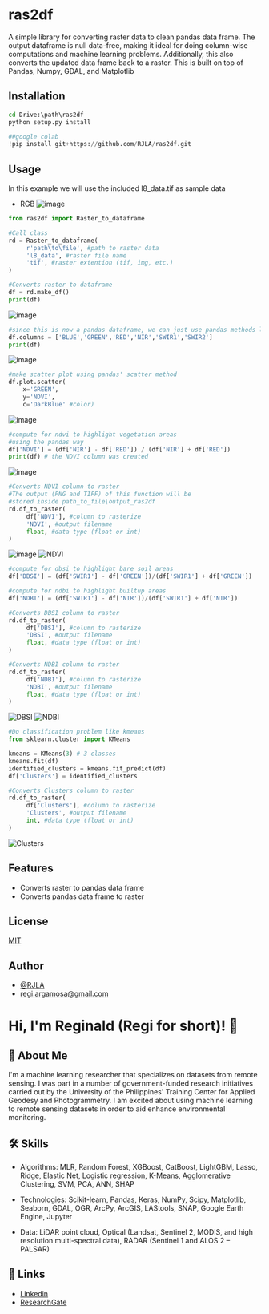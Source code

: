 # ras2df
A simple library for converting raster data to clean pandas data frame. The output dataframe is null data-free, making it ideal for doing column-wise computations and machine learning problems. Additionally, this also converts the updated data frame back to a raster. This is built on top of Pandas, Numpy, GDAL, and Matplotlib



## Installation
```cmd
cd Drive:\path\ras2df
python setup.py install
```


```python
##google colab
!pip install git+https://github.com/RJLA/ras2df.git
```


## Usage
In this example we will use the included l8_data.tif as sample data
- RGB
![image](https://user-images.githubusercontent.com/18103736/162382989-e88d70ba-8cf4-423d-a7d6-7dd50704b726.png)

```python
from ras2df import Raster_to_dataframe

#Call class 
rd = Raster_to_dataframe(
     r'path\to\file', #path to raster data
     'l8_data', #raster file name
     'tif', #raster extention (tif, img, etc.)
)

#Converts raster to dataframe 
df = rd.make_df()
print(df)
```
![image](https://user-images.githubusercontent.com/18103736/162557283-fc16cf76-0465-4a05-b82f-8c7949673841.png)


```python
#since this is now a pandas dataframe, we can just use pandas methods like renaming columns
df.columns = ['BLUE','GREEN','RED','NIR','SWIR1','SWIR2']
print(df)
```
![image](https://user-images.githubusercontent.com/18103736/162557315-374e404c-8b63-4253-86bf-f38e038b5a60.png)

```python
#make scatter plot using pandas' scatter method
df.plot.scatter(
    x='GREEN',
    y='NDVI',
    c='DarkBlue' #color)
```
![image](https://user-images.githubusercontent.com/18103736/168415856-e7b56b99-c93f-486b-a894-f2eafff49337.png)


```python
#compute for ndvi to highlight vegetation areas
#using the pandas way
df['NDVI'] = (df['NIR'] - df['RED']) / (df['NIR'] + df['RED'])
print(df) # the NDVI column was created
```
![image](https://user-images.githubusercontent.com/18103736/162557391-a7eaf766-53d2-42ab-8d75-510b621da935.png)

```python
#Converts NDVI column to raster
#The output (PNG and TIFF) of this function will be
#stored inside path_to_file\output_ras2df
rd.df_to_raster(
     df['NDVI'], #column to rasterize
     'NDVI', #output filename
     float, #data type (float or int)
)
```
![image](https://user-images.githubusercontent.com/18103736/162557437-c5b57202-342a-40ea-b5fe-06af2c057c0f.png)
![NDVI](https://user-images.githubusercontent.com/18103736/162382840-e41205e8-364e-4912-8ce1-12f8ea0bb45d.png)

```python
#compute for dbsi to highlight bare soil areas
df['DBSI'] = (df['SWIR1'] - df['GREEN'])/(df['SWIR1'] + df['GREEN'])

#compute for ndbi to highlight builtup areas
df['NDBI'] = (df['SWIR1'] - df['NIR'])/(df['SWIR1'] + df['NIR'])

#Converts DBSI column to raster
rd.df_to_raster(
     df['DBSI'], #column to rasterize
     'DBSI', #output filename
     float, #data type (float or int)
)

#Converts NDBI column to raster
rd.df_to_raster(
     df['NDBI'], #column to rasterize
     'NDBI', #output filename
     float, #data type (float or int)
)
```
![DBSI](https://user-images.githubusercontent.com/18103736/162382887-0560ee4d-cd53-407c-85c2-f9eceb308b66.png)
![NDBI](https://user-images.githubusercontent.com/18103736/162382907-f2055c47-91ef-4a96-844e-dedc0c190e92.png)

```python
#Do classification problem like kmeans
from sklearn.cluster import KMeans

kmeans = KMeans(3) # 3 classes
kmeans.fit(df)
identified_clusters = kmeans.fit_predict(df)
df['Clusters'] = identified_clusters

#Converts Clusters column to raster
rd.df_to_raster(
     df['Clusters'], #column to rasterize
     'Clusters', #output filename
     int, #data type (float or int)
)
```
![Clusters](https://user-images.githubusercontent.com/18103736/162556069-3b351745-cbb2-4060-b596-39366d3a2110.png)



## Features

- Converts raster to pandas data frame 
- Converts pandas data frame to raster
## License
[MIT](https://github.com/RJLA/ras2df/files/8449316/LICENSE.txt)
## Author
- [@RJLA](https://github.com/RJLA)
- regi.argamosa@gmail.com


# Hi, I'm Reginald (Regi for short)! 👋
## 🚀 About Me
I'm a machine learning researcher that specializes on datasets from remote sensing. I was part in a number of government-funded research initiatives carried out by the University of the Philippines' Training Center for Applied Geodesy and Photogrammetry. I am excited about using machine learning to remote sensing datasets in order to aid enhance environmental monitoring.

## 🛠 Skills
- Algorithms: MLR, Random Forest, XGBoost, CatBoost, LightGBM, Lasso, Ridge, Elastic Net, Logistic regression, 
K-Means, Agglomerative Clustering, SVM, PCA, ANN, SHAP

- Technologies: Scikit-learn, Pandas, Keras, NumPy, Scipy,
Matplotlib, Seaborn, GDAL, OGR, ArcPy, ArcGIS, LAStools,
SNAP, Google Earth Engine, Jupyter

- Data: LiDAR point cloud, Optical (Landsat, Sentinel 2,
MODIS, and high resolution multi-spectral data), RADAR (Sentinel 1 and ALOS 2 – PALSAR) 



## 🔗 Links
- [Linkedin](https://www.linkedin.com/in/rjla/)
- [ResearchGate](https://www.researchgate.net/profile/Reginald-Argamosa)
